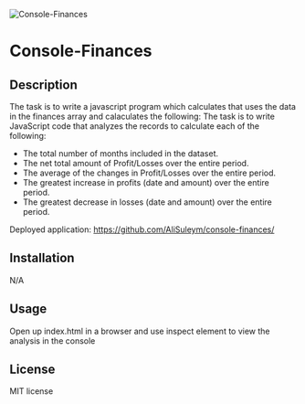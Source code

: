 ![Console-Finances](https://user-images.githubusercontent.com/116298145/224795939-65a179e6-ed18-4bcf-8498-cf165c761c25.png)
# Console-Finances

## Description

The task is to write a javascript program which calculates that uses the data in the finances array and calaculates the following:
The task is to write JavaScript code that analyzes the records to calculate each of the following:

- The total number of months included in the dataset.
- The net total amount of Profit/Losses over the entire period.
- The average of the changes in Profit/Losses over the entire period.
- The greatest increase in profits (date and amount) over the entire period.
- The greatest decrease in losses (date and amount) over the entire period.

Deployed application: https://github.com/AliSuleym/console-finances/
                      

## Installation

N/A

## Usage

Open up index.html in a browser and use inspect element to view the analysis in the console 

## License

MIT license
